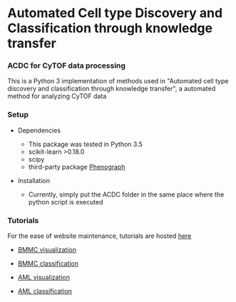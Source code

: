 # **A**utomated **C**ell type **D**iscovery and **C**lassification through knowledge transfer #
### ACDC for CyTOF data processing ###

This is a Python 3 implementation of methods used in "Automated cell type discovery and classification through knowledge transfer", a automated method for analyzing CyTOF data

### Setup ###
* Dependencies
    * This package was tested in Python 3.5
    * scikit-learn >0.18.0
    * scipy
    * third-party package [Phenograph](https://github.com/jacoblevine/PhenoGraph)


* Installation
    * Currently, simply put the ACDC folder in the same place where the python script is executed

### Tutorials ###
For the ease of website maintenance, tutorials are hosted [here](https://github.com/howchihlee/ACDC_tutorial/tree/master/notebooks)

* [BMMC visualization](https://github.com/howchihlee/ACDC_tutorial/blob/master/notebooks/BMMC_landmark_visualization.ipynb)

* [BMMC classification](https://github.com/howchihlee/ACDC_tutorial/blob/master/notebooks/BMMC_event_classification.ipynb)

* [AML visualization](https://github.com/howchihlee/ACDC_tutorial/blob/master/notebooks/AML_landmark_visualization.ipynb)

* [AML classification](https://github.com/howchihlee/ACDC_tutorial/blob/master/notebooks/AML_event_classification.ipynb)